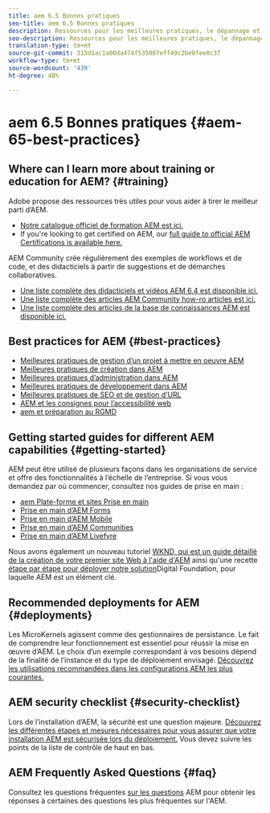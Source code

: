 ```yaml
---
title: aem 6.5 Bonnes pratiques
seo-title: aem 6.5 Bonnes pratiques
description: Ressources pour les meilleures pratiques, le dépannage et la formation pour AEM 6.5
seo-description: Ressources pour les meilleures pratiques, le dépannage et la formation pour AEM 6.5
translation-type: tm+mt
source-git-commit: 315d1ac1a00da474f535087eff49c2be8fee8c37
workflow-type: tm+mt
source-wordcount: '439'
ht-degree: 48%

---
```



# aem 6.5 Bonnes pratiques {#aem-65-best-practices}

## Where can I learn more about training or education for AEM? {#training}

Adobe propose des ressources très utiles pour vous aider à tirer le meilleur parti d’AEM.

* [Notre catalogue officiel de formation AEM est ici.](https://training.adobe.com/training/current-courses.html#solution=adobeExperienceManager&amp;p=1)
* If you&#39;re looking to get certified on AEM, our [full guide to official AEM Certifications is available here.](https://training.adobe.com/certification/exams.html#p=1&amp;solution=adobeExperienceManager)

AEM Community crée régulièrement des exemples de workflows et de code, et des didacticiels à partir de suggestions et de démarches collaboratives.

* [Une liste complète des didacticiels et vidéos AEM 6.4 est disponible ici.](https://helpx.adobe.com/fr/experience-manager/kt/index/aem-6-5-videos.html)
* [Une liste complète des articles AEM Community how-ro articles est ici.](https://helpx.adobe.com/fr/experience-manager/topics/how-to.html)
* [Une liste complète des articles de la base de connaissances AEM est disponible ici.](https://helpx.adobe.com/fr/experience-manager/kb/index/full_kb_list.html)

## Best practices for AEM {#best-practices}

* [Meilleures pratiques de gestion d’un projet à mettre en oeuvre AEM](/help/managing/best-practices.md)
* [Meilleures pratiques de création dans AEM](/help/sites-authoring/best-practices.md) 
* [Meilleures pratiques d’administration dans AEM](/help/sites-administering/administer-best-practices.md) 
* [Meilleures pratiques de développement dans AEM](/help/sites-developing/best-practices.md) 
* [Meilleures pratiques de SEO et de gestion d’URL](/help/managing/seo-and-url-management.md) 
* [AEM et les consignes pour l’accessibilité web](/help/managing/web-accessibility.md)
* [aem et préparation au RGMD](/help/managing/data-protection-and-privacy.md)

## Getting started guides for different AEM capabilities {#getting-started}

AEM peut être utilisé de plusieurs façons dans les organisations de service et offre des fonctionnalités à l’échelle de l’entreprise. Si vous vous demandez par où commencer, consultez nos guides de prise en main :

* [aem Plate-forme et sites Prise en main](/help/sites-deploying/deploy.md#getting-started)
* [Prise en main d’AEM Forms](/help/forms/using/introduction-aem-forms.md) 
* [Prise en main d’AEM Mobile](/help/mobile/getting-started-aem-mobile.md) 
* [Prise en main d’AEM Communities](/help/communities/getting-started.md)
* [Prise en main d’AEM Livefyre](https://answers.livefyre.com/developers/getting-started/) 

Nous avons également un nouveau tutoriel [WKND, qui est un guide détaillé de la création de votre premier site Web à l&#39;aide d&#39;AEM](https://docs.adobe.com/content/help/en/experience-manager-learn/getting-started-wknd-tutorial-develop/overview.html) ainsi qu&#39;une recette [étape par étape pour déployer notre solution](https://helpx.adobe.com/marketing-cloud/how-to/digital-foundation.html)Digital Foundation, pour laquelle AEM est un élément clé.

## Recommended deployments for AEM {#deployments}

Les MicroKernels agissent comme des gestionnaires de persistance. Le fait de comprendre leur fonctionnement est essentiel pour réussir la mise en œuvre d’AEM. Le choix d’un exemple correspondant à vos besoins dépend de la finalité de l’instance et du type de déploiement envisagé. [Découvrez les utilisations recommandées dans les configurations AEM les plus courantes.](/help/sites-deploying/recommended-deploys.md)

## AEM security checklist {#security-checklist}

Lors de l’installation d’AEM, la sécurité est une question majeure. [Découvrez les différentes étapes et mesures nécessaires pour vous assurer que votre installation AEM est sécurisée lors du déploiement.](/help/sites-administering/security-checklist.md) Vous devez suivre les points de la liste de contrôle de haut en bas.

## AEM Frequently Asked Questions {#faq}

Consultez les questions fréquentes [sur les questions](/help/sites-administering/aem-faqs.md) AEM pour obtenir les réponses à certaines des questions les plus fréquentes sur l&#39;AEM.
